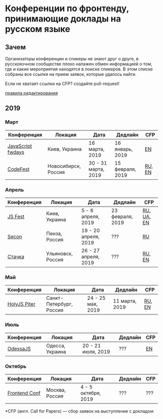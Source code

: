 # Конференции по фронтенду, принимающие доклады на русском языке

## Зачем
Организаторы конференции и спикеры не знают друг о друге, 
в русскоязчном сообществе плохо налажен обмен информацией о том, 
где и какие мероприятия находятся в поиске спикеров.
В этом списке собраны все ссылки на прием заявок, которые удалось найти.

Если не хватает ссылки на CFP? создайте pull-request! 

[правила редактирования](CONTRIBUTION.md)

## 2019

### Март

| Конференция | Локация | Дата | Дедлайн | CFP |
| ---------- | -------- | ---- | ------------------- | ------------------------ |
| [JavaScript fwdays](https://fwdays.com/en/event/js-fwdays-2019) | Киев, Украина | 16 марта, 2019 | 16 январь, 2019 | [EN](https://docs.google.com/forms/d/e/1FAIpQLSfd_0wYqSJ3nCdVtR_FBDGwzzm7VDnYfTvcK3QA3BsWceQ4eg/viewform) |
| [CodeFest](https://2019.codefest.ru/) | Новосибирск, Россия | 30 - 31 марта, 2019 | 15 февраля, 2019 | [RU](https://2019.codefest.ru/speakers/ru/call-for-papers/), [EN](https://2019.codefest.ru/speakers/en/call-for-papers/) |

### Апрель

| Конференция | Локация | Дата | Дедлайн | CFP |
| ---------- | -------- | ---- | ------------------- | ------------------------ |
| [JS Fest](http://jsfest.com.ua/) | Киев, Украина | 5 - 6 апреля, 2019 | 23 февраля, 2019 | [RU](http://jsfest.com.ua/speakers_rus.html), [UA](http://jsfest.com.ua/speakers.html), [EN](http://jsfest.com.ua/speakers_eng.html) |
| [Secon](https://2019.secon.ru/) | Пенза, Россия | 19 - 20 апреля, 2019 | ??? | [RU](https://2019.secon.ru/forspeakers) |
| [Стачка](https://nastachku.ru/) | Ульяновск, Россия | 26 - 27 апреля, 2019 | ??? | [RU](https://nastachku.ru/speaker), [EN](https://nastachku.ru/speaker?sl=en) |

### Май

| Конференция | Локация | Дата | Дедлайн | CFP |
| ---------- | -------- | ---- | ------------------- | ------------------------ |
| [HolyJS Piter](https://holyjs-piter.ru/) | Санкт-Петербург, Россия | 24 - 25 мая, 2019 | 11 марта, 2019 | [RU](https://holyjs-piter.ru/callforpapers/), [EN](https://holyjs-piter.ru/en/callforpapers/) |

### Июль

| Конференция | Локация | Дата | Дедлайн | CFP |
| ---------- | -------- | ---- | ------------------- | ------------------------ |
| [OdessaJS](http://odessajs.org/) | Одесса, Украина | 20 - 21 июля, 2019 | ??? | [EN](https://docs.google.com/forms/d/e/1FAIpQLSeQqU4iM-vBx6VRWHQcE1zKh3LW4KZ5231Oe0dQx-neBrrc3g/viewform) |

### Октябрь

| Конференция | Локация | Дата | Дедлайн | CFP |
| ---------- | -------- | ---- | ------------------- | ------------------------ |
| [Frontend Conf](http://frontendconf.ru/moscow/2019) | Москва, Россия | 4 - 5 октября, 2019 | ??? | ??? |

*CFP (англ. Call for Papers) — сбор заявок на выступление с докладом